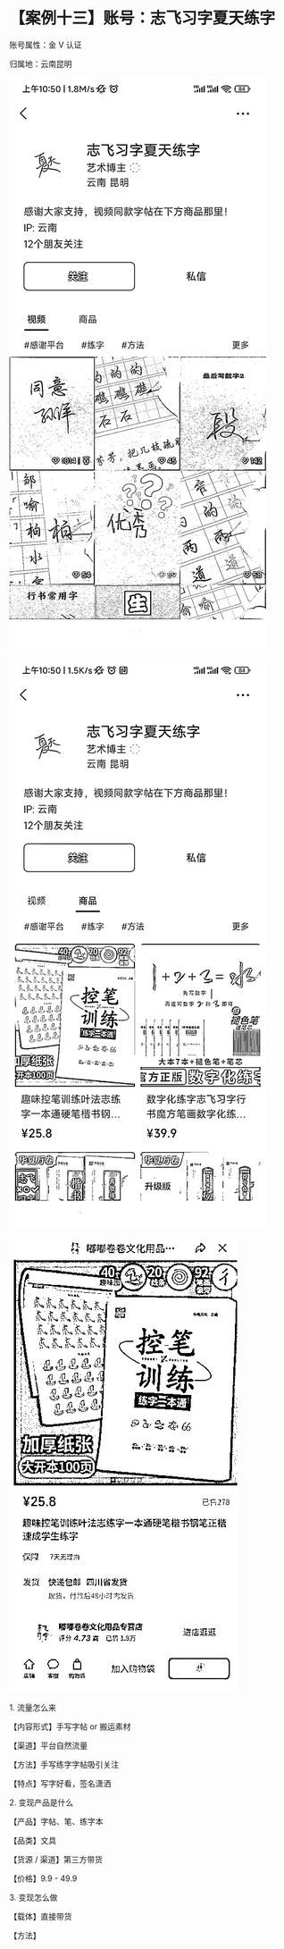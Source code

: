 # 【案例十三】账号：志飞习字夏天练字

账号属性：金 V 认证

归属地：云南昆明

![](img/840b92dbd20513d50d313a8a6ba27163.png)

![](img/45faa15d266717a92218af3684c89693.png)

![](img/15e366fdf580c62aebc957933be7c5d1.png)

1\. 流量怎么来

【内容形式】手写字帖 or 搬运素材

【渠道】平台自然流量

【方法】手写练字字帖吸引关注

【特点】写字好看，签名潇洒

2\. 变现产品是什么

【产品】字帖、笔、练字本

【品类】文具

【货源 / 渠道】第三方带货

【价格】9.9 - 49.9

3\. 变现怎么做

【载体】直接带货

【方法】